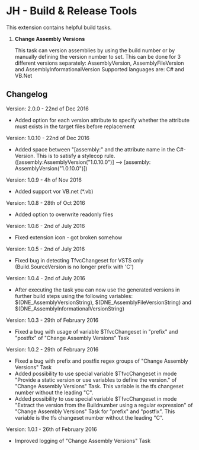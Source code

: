 # JH - Build & Release Tools
This extension contains helpful build tasks.

1. **Change Assembly Versions**

	This task can version assemblies by using the build number or by manually defining the version number to set.
	This can be done for 3 different versions separately: AssemblyVersion, AssemblyFileVersion and AssemblyInformationalVersion
	Supported languages are: C# and VB.Net

**Changelog**
---
Version: 2.0.0 - 22nd of Dec 2016
* Added option for each version attribute to specify whether the attribute must exists in the target files before replacement

Version: 1.0.10 - 22nd of Dec 2016
* Added space between "[assembly:" and the attribute name in the C#-Version. This is to satisfy a stylecop rule. ([assembly:AssemblyVersion("1.0.10.0")] --> [assembly: AssemblyVersion("1.0.10.0")])

Version: 1.0.9 - 4h of Nov 2016
* Added support vor VB.net (*.vb)

Version: 1.0.8 - 28th of Oct 2016
* Added option to overwrite readonly files

Version: 1.0.6 - 2nd of July 2016
* Fixed extension icon - got broken somehow

Version: 1.0.5 - 2nd of July 2016
* Fixed bug in detecting TfvcChangeset for VSTS only (Build.SourceVersion is no longer prefix with 'C')

Version: 1.0.4 - 2nd of July 2016
* After executing the task you can now use the generated versions in further build steps using the following variables: $(DNE_AssemblyVersionString), $(DNE_AssemblyFileVersionString) and $(DNE_AssemblyInformationalVersionString)

Version: 1.0.3 - 29th of February 2016
* Fixed a bug with usage of variable $TfvcChangeset in "prefix" and "postfix" of "Change Assembly Versions" Task 

Version: 1.0.2 - 29th of February 2016
* Fixed a bug with prefix and postfix regex groups of "Change Assembly Versions" Task 
* Added possibility to use special variable $TfvcChangeset in mode "Provide a static version or use variables to define the version." of "Change Assembly Versions" Task. This variable is the tfs changeset number without the leading "C".
* Added possibility to use special variable $TfvcChangeset in mode "Extract the version from the Buildnumber using a regular expression" of "Change Assembly Versions" Task for "prefix" and "postfix". This variable is the tfs changeset number without the leading "C".

Version: 1.0.1 - 26th of February 2016
* Improved logging of "Change Assembly Versions" Task 
